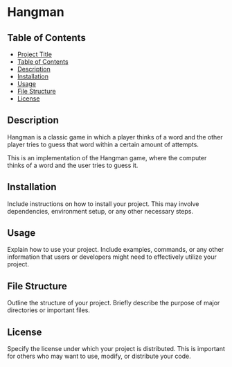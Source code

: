 # Hangman

## Table of Contents
- [Project Title](#project-title)
- [Table of Contents](#table-of-contents)
- [Description](#description)
- [Installation](#installation)
- [Usage](#usage)
- [File Structure](#file-structure)
- [License](#license)

## Description
Hangman is a classic game in which a player thinks of a word and the other player tries to guess that word within a certain amount of attempts.

This is an implementation of the Hangman game, where the computer thinks of a word and the user tries to guess it. 

## Installation
Include instructions on how to install your project. This may involve dependencies, environment setup, or any other necessary steps.

## Usage
Explain how to use your project. Include examples, commands, or any other information that users or developers might need to effectively utilize your project.

## File Structure
Outline the structure of your project. Briefly describe the purpose of major directories or important files.

## License
Specify the license under which your project is distributed. This is important for others who may want to use, modify, or distribute your code.

